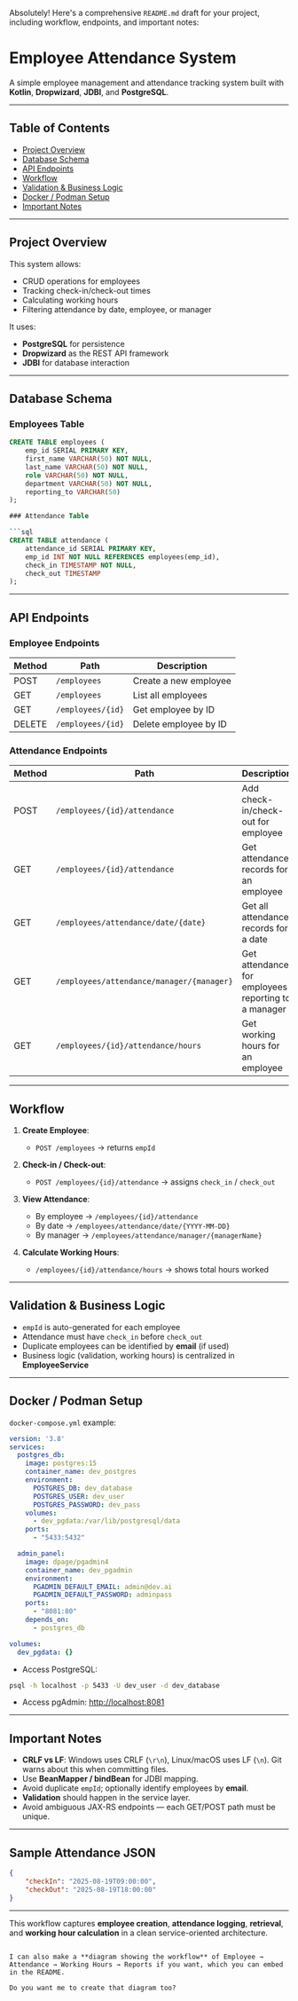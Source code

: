 Absolutely! Here's a comprehensive `README.md` draft for your project, including workflow, endpoints, and important notes:


# Employee Attendance System

A simple employee management and attendance tracking system built with **Kotlin**, **Dropwizard**, **JDBI**, and **PostgreSQL**.  

---

## Table of Contents
- [Project Overview](#project-overview)
- [Database Schema](#database-schema)
- [API Endpoints](#api-endpoints)
- [Workflow](#workflow)
- [Validation & Business Logic](#validation--business-logic)
- [Docker / Podman Setup](#docker--podman-setup)
- [Important Notes](#important-notes)

---

## Project Overview
This system allows:
- CRUD operations for employees
- Tracking check-in/check-out times
- Calculating working hours
- Filtering attendance by date, employee, or manager

It uses:
- **PostgreSQL** for persistence
- **Dropwizard** as the REST API framework
- **JDBI** for database interaction

---

## Database Schema

### Employees Table
```sql
CREATE TABLE employees (
    emp_id SERIAL PRIMARY KEY,
    first_name VARCHAR(50) NOT NULL,
    last_name VARCHAR(50) NOT NULL,
    role VARCHAR(50) NOT NULL,
    department VARCHAR(50) NOT NULL,
    reporting_to VARCHAR(50)
);

### Attendance Table

```sql
CREATE TABLE attendance (
    attendance_id SERIAL PRIMARY KEY,
    emp_id INT NOT NULL REFERENCES employees(emp_id),
    check_in TIMESTAMP NOT NULL,
    check_out TIMESTAMP
);
```

---

## API Endpoints

### Employee Endpoints

| Method | Path              | Description           |
| ------ | ----------------- | --------------------- |
| POST   | `/employees`      | Create a new employee |
| GET    | `/employees`      | List all employees    |
| GET    | `/employees/{id}` | Get employee by ID    |
| DELETE | `/employees/{id}` | Delete employee by ID |

### Attendance Endpoints

| Method | Path                                      | Description                                         |
| ------ | ----------------------------------------- | --------------------------------------------------- |
| POST   | `/employees/{id}/attendance`              | Add check-in/check-out for employee                 |
| GET    | `/employees/{id}/attendance`              | Get attendance records for an employee              |
| GET    | `/employees/attendance/date/{date}`       | Get all attendance records for a date               |
| GET    | `/employees/attendance/manager/{manager}` | Get attendance for employees reporting to a manager |
| GET    | `/employees/{id}/attendance/hours`        | Get working hours for an employee                   |

---

## Workflow

1. **Create Employee**:

   * `POST /employees` → returns `empId`

2. **Check-in / Check-out**:

   * `POST /employees/{id}/attendance` → assigns `check_in` / `check_out`

3. **View Attendance**:

   * By employee → `/employees/{id}/attendance`
   * By date → `/employees/attendance/date/{YYYY-MM-DD}`
   * By manager → `/employees/attendance/manager/{managerName}`

4. **Calculate Working Hours**:

   * `/employees/{id}/attendance/hours` → shows total hours worked

---

## Validation & Business Logic

* `empId` is auto-generated for each employee
* Attendance must have `check_in` before `check_out`
* Duplicate employees can be identified by **email** (if used)
* Business logic (validation, working hours) is centralized in **EmployeeService**

---

## Docker / Podman Setup

`docker-compose.yml` example:

```yaml
version: '3.8'
services:
  postgres_db:
    image: postgres:15
    container_name: dev_postgres
    environment:
      POSTGRES_DB: dev_database
      POSTGRES_USER: dev_user
      POSTGRES_PASSWORD: dev_pass
    volumes:
      - dev_pgdata:/var/lib/postgresql/data
    ports:
      - "5433:5432"

  admin_panel:
    image: dpage/pgadmin4
    container_name: dev_pgadmin
    environment:
      PGADMIN_DEFAULT_EMAIL: admin@dev.ai
      PGADMIN_DEFAULT_PASSWORD: adminpass
    ports:
      - "8081:80"
    depends_on:
      - postgres_db

volumes:
  dev_pgdata: {}
```

* Access PostgreSQL:

```bash
psql -h localhost -p 5433 -U dev_user -d dev_database
```

* Access pgAdmin: [http://localhost:8081](http://localhost:8081)

---

## Important Notes

* **CRLF vs LF**: Windows uses CRLF (`\r\n`), Linux/macOS uses LF (`\n`). Git warns about this when committing files.
* Use **BeanMapper / bindBean** for JDBI mapping.
* Avoid duplicate `empId`; optionally identify employees by **email**.
* **Validation** should happen in the service layer.
* Avoid ambiguous JAX-RS endpoints — each GET/POST path must be unique.

---

## Sample Attendance JSON

```json
{
    "checkIn": "2025-08-19T09:00:00",
    "checkOut": "2025-08-19T18:00:00"
}
```

---

This workflow captures **employee creation**, **attendance logging**, **retrieval**, and **working hour calculation** in a clean service-oriented architecture.

```

I can also make a **diagram showing the workflow** of Employee → Attendance → Working Hours → Reports if you want, which you can embed in the README.  

Do you want me to create that diagram too?
```
